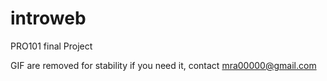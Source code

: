 # introweb
PRO101 final Project

GIF are removed for stability
if you need it, contact mra00000@gmail.com
